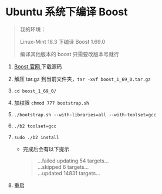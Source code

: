 # Ubuntu 系统下编译 Boost

> 我的环境：
> 
> Linux-Mint 18.3 下编译 Boost 1.69.0
> 
> 编译其他版本的 boost 只需要改版本号就行

1. <a href="https://www.boost.org/" target="_blank"> Boost 官网 </a> 下载源码

2. 解压 tar.gz 到当前文件夹，`tar -xvf boost_1_69_0.tar.gz`

3. `cd boost_1_69_0/`

4. 加权限 `chmod 777 bootstrap.sh`

5. `./bootstrap.sh --with-libraries=all --with-toolset=gcc`

6. `./b2 toolset=gcc`

7. `sudo ./b2 install`

    - 完成后会有以下提示
        > ...failed updating 54 targets... \
        > ...skipped 6 targets... \
        > ...updated 14831 targets...

8. 重启

